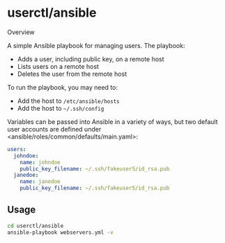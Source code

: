 # userctl/ansible

Overview

A simple Ansible playbook for managing users. The playbook:

* Adds a user, including public key, on a remote host
* Lists users on a remote host
* Deletes the user from the remote host

To run the playbook, you may need to:

* Add the host to `/etc/ansible/hosts`
* Add the host to `~/.ssh/config`

Variables can be passed into Ansible in a variety of ways, but two default
user accounts are defined under <ansible/roles/common/defaults/main.yaml>:

```yaml
users:
  johndoe:
    name: johndoe
    public_key_filename: ~/.ssh/fakeuser5/id_rsa.pub
  janedoe:
    name: janedoe
    public_key_filename: ~/.ssh/fakeuser5/id_rsa.pub
```

## Usage

```bash
cd userctl/ansible
ansible-playbook webservers.yml -v
```